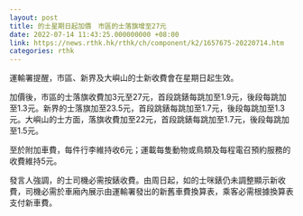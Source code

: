 ```yaml
---
layout: post
title: 的士星期日起加價　市區的士落旗增至27元
date: 2022-07-14 11:43:25.000000000 +08:00
link: https://news.rthk.hk/rthk/ch/component/k2/1657675-20220714.htm
categories: rthk
---
```


運輸署提醒，巿區、新界及大嶼山的士新收費會在星期日起生效。

加價後，市區的士落旗收費加3元至27元，首段跳錶每跳加至1.9元，後段每跳加至1.3元。新界的士落旗加至23.5元，首段跳錶每跳加至1.7元，後段每跳加至1.3元。大嶼山的士方面，落旗收費加至22元，首段跳錶每跳加至1.7元，後段每跳加至1.5元。

至於附加車費，每件行李維持收6元；運載每隻動物或鳥類及每程電召預約服務的收費維持5元。
 
發言人強調，的士司機必需按錶收費。由周日起，如的士咪錶仍未調整顯示新收費，司機必需於車廂內展示由運輸署發出的新舊車費換算表，乘客必需根據換算表支付新車費。
